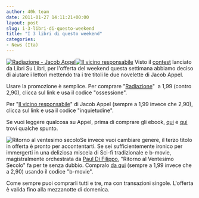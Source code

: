 ```yaml
---
author: 40k team
date: 2011-01-27 14:11:21+00:00
layout: post
slug: i-3-libri-di-questo-weekend
title: "I 3 libri di questo weekend"
categories:
- News (Ita)
---
```


[![Radiazione - Jacob Appel](http://www.40kbooks.com/wp-content/uploads/fallout-appel_Ita_t.jpg)](http://www.bookrepublic.it/book/9788865860069-radiazione/)[![Il vicino responsabile](http://www.40kbooks.com/wp-content/uploads/appel1_it_t.png)](http://www.bookrepublic.it/book/9788865860410-il-vicino-responsabile/) Visto il [contest](http://librisulibri.it/2011/01/25/recensisci-o-stronca-un-ebook-e-ne-vinci-3/) lanciato da Libri Su Libri, per l'offerta del weekend questa settimana abbiamo deciso di aiutare i lettori mettendo tra i tre titoli le due novelette di Jacob Appel.

Usare la promozione è semplice. Per comprare "[Radiazione](http://www.bookrepublic.it/book/9788865860069-radiazione/)"  a 1,99 (contro 2,90), clicca sul link e usa il codice "ossessione".

Per "[Il vicino responsabile](http://www.bookrepublic.it/book/9788865860410-il-vicino-responsabile/)" di Jacob Appel (sempre a 1,99 invece che 2,90), clicca sul link e usa il codice "inquietudine".

Se vuoi leggere qualcosa su Appel, prima di comprare gli ebook, [qui](http://www.40kbooks.com/?p=3503) e [qui](http://www.40kbooks.com/?p=3610) trovi qualche spunto.

![Ritorno al ventesimo secolo](http://www.40kbooks.com/wp-content/uploads/return-difilippo_I_ok2_t.jpg)Se invece vuoi cambiare genere, il terzo titolo in offerta è pronto per accontentarti.
Se sei sufficientemente ironico per immergerti in una deliziosa miscela di Sci-fi tradizionale e b-movie, magistralmente orchestrata da [Paul Di Filippo](http://www.40kbooks.com/?p=3696), "Ritorno al Ventesimo Secolo" fa per te senza dubbio.
Compralo [da qui](http://www.bookrepublic.it/book/9788865860434-ritorno-al-ventesimo-secolo/) (sempre a 1,99 invece che a 2,90) usando il codice "b-movie".

Come sempre puoi comprarli tutti e tre, ma con transazioni singole. L'offerta è valida fino alla mezzanotte di domenica.
